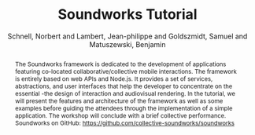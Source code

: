 --- 
title: "Soundworks Tutorial" 
abstract: "The Soundworks framework is dedicated to the development of applications featuring co-located collaborative/collective mobile interactions. The framework is entirely based on web APIs and Node.js. It provides a set of services, abstractions, and user interfaces that help the developer to concentrate on the essential -the design of interaction and audiovisual rendering. In the tutorial, we will present the features and architecture of the framework as well as some examples before guiding the attendees through the implementation of a simple application. The workshop will conclude with a brief collective performance. Soundworks on GitHub: https://github.com/collective-soundworks/soundworks" 
address: "Atlanta, Georgia" 
author: "Schnell, Norbert and Lambert, Jean-philippe and Goldszmidt, Samuel and Matuszewski, Benjamin"
webAuthor: "Norbert Schnell, Jean-philippe Lambert, Samuel Goldszmidt, Benjamin Matuszewski" 
booktitle: "Proceedings of the International Web Audio Conference" 
editor: "Freeman, Jason and Lerch, Alexander and Paradis, Matthew" 
month: "Proceedings of the International Web Audio Conference"
pages: "undefined" 
publisher: "Georgia Tech" 
series: "WAC '16"
type: "Tutorial"  
year: "2016" 
id: "2016_EA_tut3" 
tags: year2016
media: none 
pdflink: /_data/papers/pdf/2016/2016_tut3.pdf
ISSN: 2663-5844
---